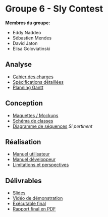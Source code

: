 # Groupe 6 - Sly Contest

**Membres du groupe:**
* Eddy Naddeo 
* Sébastien Mendes 
* David Jaton 
* Elisa Goloviatinski

## Analyse

* [Cahier des charges](https://gitlab-etu.ing.he-arc.ch/isc/2023-24/niveau-2/2281.1-projet-p2-sa-il/groupe-6-sly-contest/-/wikis/cahier-des-charges)
* [Spécifications détaillées](https://gitlab-etu.ing.he-arc.ch/isc/2023-24/niveau-2/2281.1-projet-p2-sa-il/groupe-6-sly-contest/-/wikis/Sp%C3%A9cifications-d%C3%A9taill%C3%A9es)
* [Planning Gantt](https://gitlab-etu.ing.he-arc.ch/isc/2023-24/niveau-2/2281.1-projet-p2-sa-il/groupe-6-sly-contest/-/wikis/gantt)

## Conception

* [Maquettes / Mockups](Maquette)
* [Schéma de classes](uml)
* [Diagramme de séquences]() *Si pertinent*

## Réalisation

* [Manuel utilisateur]()
* [Manuel développeur]()
* [Limitations et perspectives]()

## Délivrables

* [Slides]()
* [Vidéo de démonstration]()
* [Exécutable final]()
* [Rapport final en PDF]()

